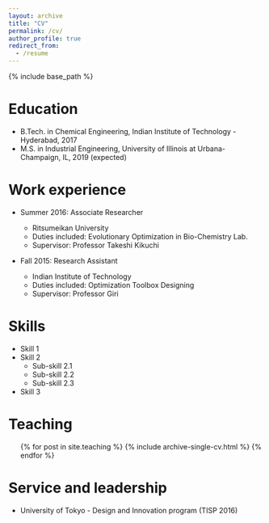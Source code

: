 ```yaml
---
layout: archive
title: "CV"
permalink: /cv/
author_profile: true
redirect_from:
  - /resume
---
```


{% include base_path %}

Education
======
* B.Tech. in Chemical Engineering, Indian Institute of Technology - Hyderabad, 2017
* M.S. in Industrial Engineering, University of Illinois at Urbana-Champaign, IL, 2019 (expected)

Work experience
======
* Summer 2016: Associate Researcher
  * Ritsumeikan University
  * Duties included: Evolutionary Optimization in Bio-Chemistry Lab.
  * Supervisor: Professor Takeshi Kikuchi

* Fall 2015: Research Assistant
  * Indian Institute of Technology
  * Duties included: Optimization Toolbox Designing
  * Supervisor: Professor Giri
  
Skills
======
* Skill 1
* Skill 2
  * Sub-skill 2.1
  * Sub-skill 2.2
  * Sub-skill 2.3
* Skill 3

  
Teaching
======
  <ul>{% for post in site.teaching %}
    {% include archive-single-cv.html %}
  {% endfor %}</ul>
  
Service and leadership
======
* University of Tokyo - Design and Innovation program (TISP 2016)
